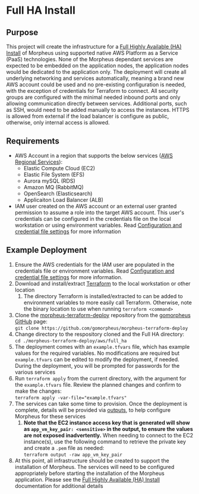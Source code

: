 # Full HA Install

## Purpose

This project will create the infrastructure for a [Full Highly Available (HA) Install](https://docs.morpheusdata.com/en/latest/getting_started/installation/distributed/full/distributedFull.html) of Morpheus using supported native AWS Platform as a Service (PaaS) technologies.
None of the Morpheus dependant services are expected to be embedded on the application nodes, the application nodes would be dedicated to the application only.
The deployment will create all underlying networking and services automatically, meaning a brand new AWS account could be used and no pre-existing
configuration is needed, with the exception of credentials for Terraform to connect.  All security groups are configured with the minimal needed inbound ports
and only allowing communication directly between services.  Additional ports, such as SSH, would need to be added manually to access the instances.  HTTPS is allowed from external if the load balancer is configure as public, otherwise, only internal access is allowed.

## Requirements

- AWS Account in a region that supports the below services ([AWS Regional Services](https://aws.amazon.com/about-aws/global-infrastructure/regional-product-services/)):  
  - Elastic Compute Cloud (EC2)
  - Elastic File System (EFS)
  - Aurora mySQL (RDS)
  - Amazon MQ (RabbitMQ)
  - OpenSearch (Elasticsearch)
  - Applicaiton Load Balancer (ALB)
- IAM user created on the AWS account or an external user granted permission to assume a role into the target AWS account.  This user's credentials can be configured in the credentials file on the local workstation or using environment variables.  Read [Configuration and credential file settings](https://docs.aws.amazon.com/cli/latest/userguide/cli-configure-files.html) for more information

## Example Deployment

1. Ensure the AWS credentials for the IAM user are populated in the credentials file or environment variables.  Read [Configuration and credential file settings](https://docs.aws.amazon.com/cli/latest/userguide/cli-configure-files.html) for more information.
2. Download and install/extract [Terraform](https://www.terraform.io/downloads) to the local workstation or other location
   1. The directory Terraform is installed/extracted to can be added to environment variables to more easily call Terraform.  Otherwise, note the binary location to use when running `terraform <command>`
3. Clone the [morpheus-terraform-deploy](https://github.com/gomorpheus/morpheus-terraform-deploy) repository from the [gomorpheus GitHub](https://github.com/gomorpheus) page:  
`git clone https://github.com/gomorpheus/morpheus-terraform-deploy`
3. Change directory to the respository cloned and the Full HA directory:  
`cd ./morpheus-terraform-deploy/aws/full_ha`
4. The deployment comes with an `example.tfvars` file, which has example values for the required variables.  No modifications are required but `example.tfvars` can be edited to modify the deployment, if needed.  During the deployment, you will be prompted for passwords for the various services
5. Run `terraform apply` from the current directory, with the argument for the `example.tfvars` file.  Review the planned changes and confirm to make the changes:  
`terraform apply -var-file="example.tfvars"`
6. The services can take some time to provision.  Once the deployment is complete, details will be provided via [outputs](https://www.terraform.io/language/values/outputs), to help configure Morpheus for these services
   1. **Note that the EC2 instance access key that is generated will show as `app_vm_key_pair: <sensitive>` in the output, to ensure the values are not exposed inadvertently.**  When needing to connect to the EC2 instance(s), use the following command to retrieve the private key and create a `.pem` file as needed:  
   `terraform output -raw app_vm_key_pair`
7. At this point, all infrastructure should be created to support the installation of Morpheus.  The services will need to be configured appropriately before starting the installation of the Morpheus application.  Please see the [Full Highly Available (HA) Install](https://docs.morpheusdata.com/en/latest/getting_started/installation/distributed/full/distributedFull.html) documentation for additional details